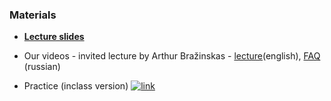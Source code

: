 
### Materials
* [__Lecture slides__](https://abrazinskas.s3-eu-west-1.amazonaws.com/downloads/slides/yandex-sda-lecture-2020.pdf) 
* Our videos - invited lecture by Arthur Bražinskas - [lecture](https://yadi.sk/i/lcZBCxBwncyvfA)(english), [FAQ](https://yadi.sk/i/b-9xjxc9SZfXKg) (russian)


* Practice (inclass version) [![link](https://camo.githubusercontent.com/84f0493939e0c4de4e6dbe113251b4bfb5353e57134ffd9fcab6b8714514d4d1/68747470733a2f2f636f6c61622e72657365617263682e676f6f676c652e636f6d2f6173736574732f636f6c61622d62616467652e737667)](https://colab.research.google.com/github/yandexdataschool/nlp_course/blob/2021/week11_summarization/summarization_inclass.ipynb)
